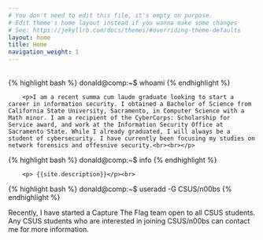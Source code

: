 ```yaml
---
# You don't need to edit this file, it's empty on purpose.
# Edit theme's home layout instead if you wanna make some changes
# See: https://jekyllrb.com/docs/themes/#overriding-theme-defaults
layout: home
title: Home
navigation_weight: 1
---
```


<div class="container">
	<br>
{% highlight bash %}
donald@comp:~$ whoami
{% endhighlight %}

		<p>I am a recent summa cum laude graduate looking to start a career in information security. I obtained a Bachelor of Science from California State University, Sacramento, in Computer Science with a Math minor. I am a recipient of the CyberCorps: Scholarship for Service award, and work at the Information Security Office at Sacramento State. While I already graduated, I will always be a student of cybersecurity. I have currently been focusing my studies on network forensics and offesnive security.<br><br></p>
{% highlight bash %}
donald@comp:~$ info
{% endhighlight %}

		<p> {{site.description}}</p><br>

{% highlight bash %}
donald@comp:~$ useradd -G CSUS/n00bs
{% endhighlight %}
		<p>Recently, I have started a Capture The Flag team open to all CSUS students. Any CSUS students who are interested in joining CSUS/n00bs can contact me for more information.<br><br></p>
</div>
